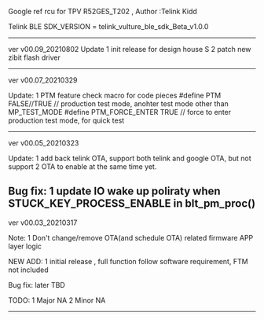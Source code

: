 
Google ref rcu for TPV R52GES_T202 , Author :Telink Kidd

Telink BLE SDK_VERSION = telink_vulture_ble_sdk_Beta_v1.0.0

--------------------------------------------------------------------
ver v00.09_20210802
Update
1 init release for design house S
2 patch new zibit flash driver    

--------------------------------------------------------------------
ver v00.07_20210329 

Update:
1 PTM feature check macro for code pieces
	#define PTM                                   FALSE//TRUE // production test mode, anohter test mode other than MP_TEST_MODE
		#define PTM_FORCE_ENTER                   TRUE // force to enter production test mode, for quick test

--------------------------------------------------------------------
ver v00.05_20210323 

Update:
1 add back telink OTA, support both telink and google OTA, but not support 2 OTA to enable at the same time yet.

Bug fix:
1 update IO wake up poliraty when STUCK_KEY_PROCESS_ENABLE in blt_pm_proc()
--------------------------------------------------------------------
ver v00.03_20210317 

Note:
1 Don't change/remove OTA(and schedule OTA) related firmware APP layer logic 

NEW ADD:
1 initial release , full function follow software requirement, FTM not included

Bug fix:
later TBD

TODO:
1 Major
	NA
2 Minor
	NA

--------------------------------------------------------------------
